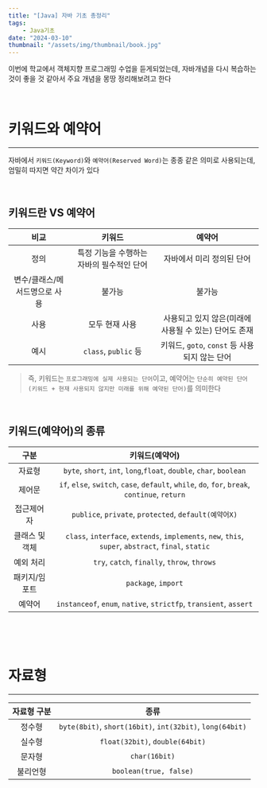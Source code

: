```yaml
---
title: "[Java] 자바 기초 총정리"
tags:
    - Java기초
date: "2024-03-10"
thumbnail: "/assets/img/thumbnail/book.jpg"
---
```


이번에 학교에서 객체지향 프로그래밍 수업을 듣게되었는데,
자바개념을 다시 복습하는 것이 좋을 것 같아서 주요 개념을 몽땅 정리해보려고 한다

<br>

# **키워드와 예약어**
---

자바에서 `키워드(Keyword)`와 `예약어(Reserved Word)`는 종종 같은 의미로 사용되는데, 엄밀히 따지면 약간 차이가 있다

<br>

## **키워드란 VS 예약어**

|비교|키워드|예약어|
|:---:|:---:|:---:|
|정의|특정 기능을 수행하는 자바의 필수적인 단어|자바에서 미리 정의된 단어|
|변수/클래스/메서드명으로 사용|불가능|불가능|
|사용|모두 현재 사용|사용되고 있지 않은(미래에 사용될 수 있는) 단어도 존재|
|예시|`class`, `public` 등|키워드, `goto`, `const` 등 사용되지 않는 단어|

> 즉, 키워드는 `프로그래밍에 실제 사용되는 단어`이고, 예약어는 `단순히 예약된 단어 (키워드 + 현재 사용되지 않지만 미래를 위해 예약된 단어)`를 의미한다


<br>


## **키워드(예약어)의 종류**

|구분|키워드(예약어)|
|:---:|:---:|
|자료형|`byte`, `short`, `int`, `long`,`float`, `double`, `char`, `boolean`|
|제어문|`if`, `else`, `switch`, `case`, `default`, `while`, `do`, `for`, `break`, `continue`, `return`|
|접근제어자|`publice`, `private`, `protected`, `default(예약어X)`|
|클래스 및 객체|`class`, `interface`, `extends`, `implements`, `new`, `this`, `super`, `abstract`, `final`, `static`|
|예외 처리|`try`, `catch`, `finally`, `throw`, `throws`|
|패키지/임포트|`package`, `import`|
|예약어|`instanceof`, `enum`, `native`, `strictfp`, `transient`, `assert`|

<br> 
<br>
<br>



# **자료형**
---

|자료형 구분|종류|
|:---:|:---:|
|정수형|`byte(8bit)`, `short(16bit)`, `int(32bit)`, `long(64bit)`|
|실수형|`float(32bit)`, `double(64bit)`|
|문자형|`char(16bit)`|
|불리언형|`boolean(true, false)`|


<br>
<br>
<br>
